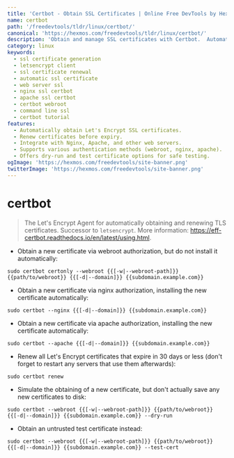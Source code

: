 ```yaml
---
title: 'Certbot - Obtain SSL Certificates | Online Free DevTools by Hexmos'
name: certbot
path: '/freedevtools/tldr/linux/certbot/'
canonical: 'https://hexmos.com/freedevtools/tldr/linux/certbot/'
description: 'Obtain and manage SSL certificates with Certbot.  Automate certificate renewal and easily integrate with web servers. Free online tool, no registration required.'
category: linux
keywords:
  - ssl certificate generation
  - letsencrypt client
  - ssl certificate renewal
  - automatic ssl certificate
  - web server ssl
  - nginx ssl certbot
  - apache ssl certbot
  - certbot webroot
  - command line ssl
  - certbot tutorial
features:
  - Automatically obtain Let's Encrypt SSL certificates.
  - Renew certificates before expiry.
  - Integrate with Nginx, Apache, and other web servers.
  - Supports various authentication methods (webroot, nginx, apache).
  - Offers dry-run and test certificate options for safe testing.
ogImage: 'https://hexmos.com/freedevtools/site-banner.png'
twitterImage: 'https://hexmos.com/freedevtools/site-banner.png'
---
```


# certbot

> The Let's Encrypt Agent for automatically obtaining and renewing TLS certificates.
> Successor to `letsencrypt`.
> More information: <https://eff-certbot.readthedocs.io/en/latest/using.html>.

- Obtain a new certificate via webroot authorization, but do not install it automatically:

`sudo certbot certonly --webroot {{[-w|--webroot-path]}} {{path/to/webroot}} {{[-d|--domain]}} {{subdomain.example.com}}`

- Obtain a new certificate via nginx authorization, installing the new certificate automatically:

`sudo certbot --nginx {{[-d|--domain]}} {{subdomain.example.com}}`

- Obtain a new certificate via apache authorization, installing the new certificate automatically:

`sudo certbot --apache {{[-d|--domain]}} {{subdomain.example.com}}`

- Renew all Let's Encrypt certificates that expire in 30 days or less (don't forget to restart any servers that use them afterwards):

`sudo certbot renew`

- Simulate the obtaining of a new certificate, but don't actually save any new certificates to disk:

`sudo certbot --webroot {{[-w|--webroot-path]}} {{path/to/webroot}} {{[-d|--domain]}} {{subdomain.example.com}} --dry-run`

- Obtain an untrusted test certificate instead:

`sudo certbot --webroot {{[-w|--webroot-path]}} {{path/to/webroot}} {{[-d|--domain]}} {{subdomain.example.com}} --test-cert`
